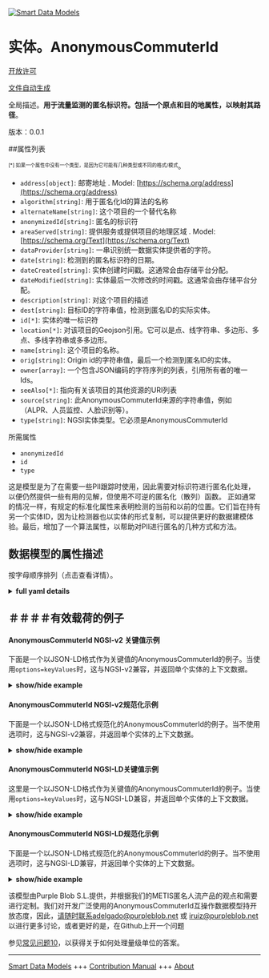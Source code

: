 <!-- 10-Header -->  
[![Smart Data Models](https://smartdatamodels.org/wp-content/uploads/2022/01/SmartDataModels_logo.png "Logo")](https://smartdatamodels.org)  
实体。AnonymousCommuterId  
======================<!-- /10-Header -->  
<!-- 15-License -->  
[开放许可](https://github.com/smart-data-models//dataModel.Transportation/blob/master/AnonymousCommuterId/LICENSE.md)  
[文件自动生成](https://docs.google.com/presentation/d/e/2PACX-1vTs-Ng5dIAwkg91oTTUdt8ua7woBXhPnwavZ0FxgR8BsAI_Ek3C5q97Nd94HS8KhP-r_quD4H0fgyt3/pub?start=false&loop=false&delayms=3000#slide=id.gb715ace035_0_60)  
<!-- /15-License -->  
<!-- 20-Description -->  
全局描述。**用于流量监测的匿名标识符。包括一个原点和目的地属性，以映射其路径**。  
版本：0.0.1  
<!-- /20-Description -->  
<!-- 30-PropertiesList -->  

##属性列表  

<sup><sub>[*] 如果一个属性中没有一个类型，是因为它可能有几种类型或不同的格式/模式</sub></sup>。  
- `address[object]`: 邮寄地址  . Model: [https://schema.org/address](https://schema.org/address)- `algorithm[string]`: 用于匿名化Id的算法的名称  - `alternateName[string]`: 这个项目的一个替代名称  - `anonymizedId[string]`: 匿名的标识符  - `areaServed[string]`: 提供服务或提供项目的地理区域  . Model: [https://schema.org/Text](https://schema.org/Text)- `dataProvider[string]`: 一串识别统一数据实体提供者的字符。  - `date[string]`: 检测到的匿名标识符的日期。  - `dateCreated[string]`: 实体创建时间戳。这通常会由存储平台分配。  - `dateModified[string]`: 实体最后一次修改的时间戳。这通常会由存储平台分配。  - `description[string]`: 对这个项目的描述  - `dest[string]`: 目标ID的字符串值，检测到匿名ID的实际实体。  - `id[*]`: 实体的唯一标识符  - `location[*]`: 对该项目的Geojson引用。它可以是点、线字符串、多边形、多点、多线字符串或多多边形。  - `name[string]`: 这个项目的名称。  - `orig[string]`: Origin id的字符串值，最后一个检测到匿名ID的实体。  - `owner[array]`: 一个包含JSON编码的字符序列的列表，引用所有者的唯一Ids。  - `seeAlso[*]`: 指向有关该项目的其他资源的URI列表  - `source[string]`: 此AnonymousCommuterId来源的字符串值，例如（ALPR、人员监控、人脸识别等）。  - `type[string]`: NGSI实体类型。它必须是AnonymousCommuterId  <!-- /30-PropertiesList -->  
<!-- 35-RequiredProperties -->  
所需属性  
- `anonymizedId`  - `id`  - `type`  <!-- /35-RequiredProperties -->  
<!-- 40-RequiredProperties -->  
这是模型是为了在需要一些PII跟踪时使用，因此需要对标识符进行匿名化处理，以便仍然提供一些有用的见解，但使用不可逆的匿名化（散列）函数。  正如通常的情况一样，有规定的标准化属性来表明检测的当前和以前的位置。它们旨在持有另一个实体ID，因为让检测器也以实体的形式复制，可以提供更好的数据建模体验。最后，增加了一个算法属性，以帮助对PII进行匿名的几种方式和方法。  
<!-- /40-RequiredProperties -->  
<!-- 50-DataModelHeader -->  
## 数据模型的属性描述  
按字母顺序排列（点击查看详情）。  
<!-- /50-DataModelHeader -->  
<!-- 60-ModelYaml -->  
<details><summary><strong>full yaml details</strong></summary>    
```yaml  
AnonymousCommuterId:    
  description: 'Anonymized identifier for flow monitoring. Includes an origin and destiny property to map its path.'    
  properties:    
    address:    
      description: 'The mailing address'    
      properties:    
        addressCountry:    
          description: 'Property. The country. For example, Spain. Model:''https://schema.org/addressCountry'''    
          type: string    
        addressLocality:    
          description: 'Property. The locality in which the street address is, and which is in the region. Model:''https://schema.org/addressLocality'''    
          type: string    
        addressRegion:    
          description: 'Property. The region in which the locality is, and which is in the country. Model:''https://schema.org/addressRegion'''    
          type: string    
        postOfficeBoxNumber:    
          description: 'Property. The post office box number for PO box addresses. For example, 03578. Model:''https://schema.org/postOfficeBoxNumber'''    
          type: string    
        postalCode:    
          description: 'Property. The postal code. For example, 24004. Model:''https://schema.org/https://schema.org/postalCode'''    
          type: string    
        streetAddress:    
          description: 'Property. The street address. Model:''https://schema.org/streetAddress'''    
          type: string    
      type: object    
      x-ngsi:    
        model: https://schema.org/address    
        type: Property    
    algorithm:    
      description: 'Name of the algorithm used to anonymize the Id'    
      type: string    
    alternateName:    
      description: 'An alternative name for this item'    
      type: string    
      x-ngsi:    
        type: Property    
    anonymizedId:    
      description: 'Anonymized identifier'    
      type: string    
    areaServed:    
      description: 'The geographic area where a service or offered item is provided'    
      type: string    
      x-ngsi:    
        model: https://schema.org/Text    
        type: Property    
    dataProvider:    
      description: 'A sequence of characters identifying the provider of the harmonised data entity.'    
      type: string    
      x-ngsi:    
        type: Property    
    date:    
      description: 'Date of the detected anonymous identifier.'    
      format: date-time    
      type: string    
      x-ngsi:    
        type: Property    
    dateCreated:    
      description: 'Entity creation timestamp. This will usually be allocated by the storage platform.'    
      format: date-time    
      type: string    
      x-ngsi:    
        type: Property    
    dateModified:    
      description: 'Timestamp of the last modification of the entity. This will usually be allocated by the storage platform.'    
      format: date-time    
      type: string    
      x-ngsi:    
        type: Property    
    description:    
      description: 'A description of this item'    
      type: string    
      x-ngsi:    
        type: Property    
    dest:    
      description: 'String value of destination id, actual entity where the anonymous id was detected.'    
      type: string    
    id:    
      anyOf: &anonymouscommuterid_-_properties_-_owner_-_items_-_anyof    
        - description: 'Property. Identifier format of any NGSI entity'    
          maxLength: 256    
          minLength: 1    
          pattern: ^[\w\-\.\{\}\$\+\*\[\]`|~^@!,:\\]+$    
          type: string    
        - description: 'Property. Identifier format of any NGSI entity'    
          format: uri    
          type: string    
      description: 'Unique identifier of the entity'    
      x-ngsi:    
        type: Property    
    location:    
      description: 'Geojson reference to the item. It can be Point, LineString, Polygon, MultiPoint, MultiLineString or MultiPolygon'    
      oneOf:    
        - description: 'Geoproperty. Geojson reference to the item. Point'    
          properties:    
            bbox:    
              items:    
                type: number    
              minItems: 4    
              type: array    
            coordinates:    
              items:    
                type: number    
              minItems: 2    
              type: array    
            type:    
              enum:    
                - Point    
              type: string    
          required:    
            - type    
            - coordinates    
          title: 'GeoJSON Point'    
          type: object    
        - description: 'Geoproperty. Geojson reference to the item. LineString'    
          properties:    
            bbox:    
              items:    
                type: number    
              minItems: 4    
              type: array    
            coordinates:    
              items:    
                items:    
                  type: number    
                minItems: 2    
                type: array    
              minItems: 2    
              type: array    
            type:    
              enum:    
                - LineString    
              type: string    
          required:    
            - type    
            - coordinates    
          title: 'GeoJSON LineString'    
          type: object    
        - description: 'Geoproperty. Geojson reference to the item. Polygon'    
          properties:    
            bbox:    
              items:    
                type: number    
              minItems: 4    
              type: array    
            coordinates:    
              items:    
                items:    
                  items:    
                    type: number    
                  minItems: 2    
                  type: array    
                minItems: 4    
                type: array    
              type: array    
            type:    
              enum:    
                - Polygon    
              type: string    
          required:    
            - type    
            - coordinates    
          title: 'GeoJSON Polygon'    
          type: object    
        - description: 'Geoproperty. Geojson reference to the item. MultiPoint'    
          properties:    
            bbox:    
              items:    
                type: number    
              minItems: 4    
              type: array    
            coordinates:    
              items:    
                items:    
                  type: number    
                minItems: 2    
                type: array    
              type: array    
            type:    
              enum:    
                - MultiPoint    
              type: string    
          required:    
            - type    
            - coordinates    
          title: 'GeoJSON MultiPoint'    
          type: object    
        - description: 'Geoproperty. Geojson reference to the item. MultiLineString'    
          properties:    
            bbox:    
              items:    
                type: number    
              minItems: 4    
              type: array    
            coordinates:    
              items:    
                items:    
                  items:    
                    type: number    
                  minItems: 2    
                  type: array    
                minItems: 2    
                type: array    
              type: array    
            type:    
              enum:    
                - MultiLineString    
              type: string    
          required:    
            - type    
            - coordinates    
          title: 'GeoJSON MultiLineString'    
          type: object    
        - description: 'Geoproperty. Geojson reference to the item. MultiLineString'    
          properties:    
            bbox:    
              items:    
                type: number    
              minItems: 4    
              type: array    
            coordinates:    
              items:    
                items:    
                  items:    
                    items:    
                      type: number    
                    minItems: 2    
                    type: array    
                  minItems: 4    
                  type: array    
                type: array    
              type: array    
            type:    
              enum:    
                - MultiPolygon    
              type: string    
          required:    
            - type    
            - coordinates    
          title: 'GeoJSON MultiPolygon'    
          type: object    
      x-ngsi:    
        type: Geoproperty    
    name:    
      description: 'The name of this item.'    
      type: string    
      x-ngsi:    
        type: Property    
    orig:    
      description: 'String value of origin id, last entity where the anonymous id was detected.'    
      type: string    
    owner:    
      description: 'A List containing a JSON encoded sequence of characters referencing the unique Ids of the owner(s)'    
      items:    
        anyOf: *anonymouscommuterid_-_properties_-_owner_-_items_-_anyof    
        description: 'Property. Unique identifier of the entity'    
      type: array    
      x-ngsi:    
        type: Property    
    seeAlso:    
      description: 'list of uri pointing to additional resources about the item'    
      oneOf:    
        - items:    
            format: uri    
            type: string    
          minItems: 1    
          type: array    
        - format: uri    
          type: string    
      x-ngsi:    
        type: Property    
    source:    
      description: 'String value of source of this AnonymousCommuterId, eg. (ALPR, People Monitoring, Face Recognition, etc...)'    
      type: string    
    type:    
      description: 'NGSI entity type. It has to be AnonymousCommuterId'    
      enum:    
        - AnonymousCommuterId    
      type: string    
      x-ngsi:    
        type: Property    
  required:    
    - id    
    - anonymizedId    
    - type    
  type: object    
  x-derived-from: ""    
  x-disclaimer: 'Redistribution and use in source and binary forms, with or without modification, are permitted  provided that the license conditions are met. Copyleft (c) 2022 Contributors to Smart Data Models Program'    
  x-license-url: https://github.com/smart-data-models/dataModel.Transportation/blob/master/AnonymousCommuterId/LICENSE.md    
  x-model-schema: https://smart-data-models.github.io/dataModel.Transportation/AnonymousCommuterId/schema.json    
  x-model-tags: ""    
  x-version: 0.0.1    
```  
</details>    
<!-- /60-ModelYaml -->  
<!-- 70-MiddleNotes -->  
<!-- /70-MiddleNotes -->  
<!-- 80-Examples -->  
## ＃＃＃＃有效载荷的例子  
#### AnonymousCommuterId NGSI-v2 关键值示例  
下面是一个以JSON-LD格式作为关键值的AnonymousCommuterId的例子。当使用`options=keyValues`时，这与NGSI-v2兼容，并返回单个实体的上下文数据。  
<details><summary><strong>show/hide example</strong></summary>    
```json  
{  
    "id": "ngsi-ld:HUES:001",  
    "anonymizedId": "D20220AC3478565F",  
    "type": "AnonymousCommuterId",  
    "date": "2022-09-05T08:25:35.00Z",  
    "orig": "City hall",  
    "dest": "Library",  
    "source": "People Monitoring",  
    "algorithm": "SHA1",  
    "dateCreated": "2022-09-05T09:25:35.00Z",  
    "dateModified": "2022-09-12T09:25:35.00Z",  
    "location": {  
        "type": "Point",  
        "coordinates": [  
            43.23161118206764,  
            -2.844695196525928  
        ]  
    }  
}  
```  
</details>  
#### AnonymousCommuterId NGSI-v2规范化示例  
下面是一个以JSON-LD格式规范化的AnonymousCommuterId的例子。当不使用选项时，这与NGSI-v2兼容，并返回单个实体的上下文数据。  
<details><summary><strong>show/hide example</strong></summary>    
```json  
{  
   "id": "ngsi-ld:HUES:001",  
    "anonymizedId": {  
        "type": "Text",  
        "value": "D20220AC3478565F"  
    },  
    "type": "AnonymousCommuterId",  
    "orig": {  
        "type": "Text",  
        "value": "City hall"  
    },  
    "dest": {  
        "type": "Text",  
        "value": "Library"  
    },  
    "location": {  
        "type": "GeoProperty",  
        "value": {  
            "type": "Point",  
            "coordinates": [  
                43.23161118206764,  
                -2.844695196525928  
            ]  
        }  
    },  
    "date": {  
        "type": "DateTime",  
        "value": "2022-09-05T08:25:35.00Z"  
    },  
    "algorithm": {  
        "type": "Text",  
        "value": "SHA1"  
    },  
    "dateCreated": {  
        "type": "DateTime",  
        "value": "2022-09-05T09:25:35.00Z"  
    },  
    "dateModified": {  
        "type": "DateTime",  
        "value": "2022-09-12T09:25:35.00Z"  
    }  
}  
```  
</details>  
#### AnonymousCommuterId NGSI-LD关键值示例  
这里是一个以JSON-LD格式作为关键值的AnonymousCommuterId的例子。当使用`options=keyValues`时，这与NGSI-LD兼容，并返回单个实体的上下文数据。  
<details><summary><strong>show/hide example</strong></summary>    
```json  
{  
    "id": "ngsi-ld:HUES:001",  
    "anonymizedId": {  
        "type": "Text",  
        "value": "D20220AC3478565F"  
    },  
    "type": "AnonymousCommuterId",  
    "orig": {  
        "type": "Text",  
        "value": "City hall"  
    },  
    "dest": {  
        "type": "Text",  
        "value": "Library"  
    },  
    "location": {  
        "type": "GeoProperty",  
        "value": {  
            "type": "Point",  
            "coordinates": [  
                43.23161118206764,  
                -2.844695196525928  
            ]  
        }  
    },  
    "date": {  
        "type": "DateTime",  
        "value": "2022-09-05T08:25:35.00Z"  
    },  
    "algorithm": {  
        "type": "Text",  
        "value": "SHA1"  
    },  
    "dateCreated": {  
        "type": "DateTime",  
        "value": "2022-09-05T09:25:35.00Z"  
    },  
    "dateModified": {  
        "type": "DateTime",  
        "value": "2022-09-12T09:25:35.00Z"  
    },  
    "@context": [  
        "https://raw.githubusercontent.com/smart-data-models/dataModel.Transportation/master/context.jsonld"  
    ]  
}  
```  
</details>  
#### AnonymousCommuterId NGSI-LD规范化示例  
下面是一个以JSON-LD格式规范化的AnonymousCommuterId的例子。当不使用选项时，这与NGSI-LD兼容，并返回单个实体的上下文数据。  
<details><summary><strong>show/hide example</strong></summary>    
```json  
{  
    "id": "ngsi-ld:HUES:001",  
    "anonymizedId": "D20220AC3478565F",  
    "type": "AnonymousCommuterId",  
    "date": "2022-09-05T08:25:35.00Z",  
    "orig": "City hall",  
    "dest": "Library",  
    "source": "People Monitoring",  
    "algorithm": "SHA1",  
    "dateCreated": "2022-09-05T09:25:35.00Z",  
    "dateModified": "2022-09-12T09:25:35.00Z",  
    "location": {  
        "type": "Point",  
        "coordinates": [  
            43.23161118206764,   
            -2.844695196525928  
        ]  
    },  
    "@context": [  
        "https://raw.githubusercontent.com/smart-data-models/dataModel.Transportation/master/context.jsonld"  
    ]  
}  
```  
</details><!-- /80-Examples -->  
<!-- 90-FooterNotes -->  
该模型由Purple Blob S.L.提供，并根据我们的METIS匿名人流产品的观点和需要进行定制。我们对开发广泛使用的AnonymousCommuterId互操作数据模型持开放态度，因此，请随时联系adelgado@purpleblob.net 或 iruiz@purpleblob.net 以进行更多讨论，或者更好的是，在Github上开一个问题  
<!-- /90-FooterNotes -->  
<!-- 95-Units -->  
参见[常见问题10](https://smartdatamodels.org/index.php/faqs/)，以获得关于如何处理量级单位的答案。  
<!-- /95-Units -->  
<!-- 97-LastFooter -->  
---  
[Smart Data Models](https://smartdatamodels.org) +++ [Contribution Manual](https://bit.ly/contribution_manual) +++ [About](https://bit.ly/Introduction_SDM)<!-- /97-LastFooter -->  
